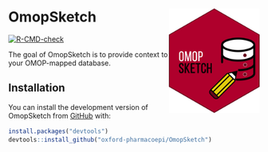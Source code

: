 
<!-- README.md is generated from README.Rmd. Please edit that file -->

# OmopSketch  <img src="man/figures/omopSketch_Hexsticker2.png" align="right" height="210"/>

<!-- badges: start -->
<!-- badges: end -->

[![R-CMD-check](https://github.com/oxford-pharmacoepi/OmopSketch/actions/workflows/R-CMD-check.yaml/badge.svg)](https://github.com/oxford-pharmacoepi/OmopSketch/actions/workflows/R-CMD-check.yaml)
<!-- badges: end -->

The goal of OmopSketch is to provide context to your OMOP-mapped database.

## Installation

You can install the development version of OmopSketch from
[GitHub](https://github.com/) with:

``` r
install.packages("devtools")
devtools::install_github("oxford-pharmacoepi/OmopSketch")
```

